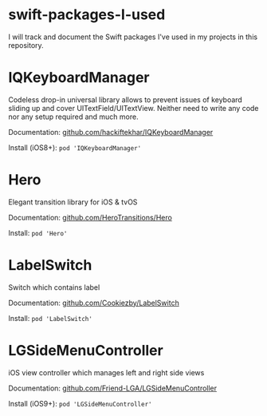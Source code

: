 # swift-packages-I-used
I will track and document the Swift packages I've used in my projects in this repository.

# IQKeyboardManager
Codeless drop-in universal library allows to prevent issues of keyboard sliding up and cover UITextField/UITextView. Neither need to write any code nor any setup required and much more.

Documentation: [github.com/hackiftekhar/IQKeyboardManager](https://github.com/hackiftekhar/IQKeyboardManager)

Install (iOS8+):
`pod 'IQKeyboardManager'`

# Hero
Elegant transition library for iOS & tvOS

Documentation: [github.com/HeroTransitions/Hero](https://github.com/HeroTransitions/Hero)

Install:
`pod 'Hero'`

# LabelSwitch
Switch which contains label

Documentation: [github.com/Cookiezby/LabelSwitch](https://github.com/Cookiezby/LabelSwitch)

Install:
`pod 'LabelSwitch'`

# LGSideMenuController
iOS view controller which manages left and right side views

Documentation: [github.com/Friend-LGA/LGSideMenuController](https://github.com/Friend-LGA/LGSideMenuController)

Install (iOS9+):
`pod 'LGSideMenuController'`
